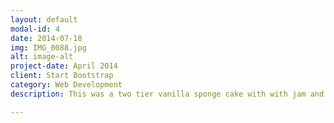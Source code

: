 ```yaml
---
layout: default
modal-id: 4
date: 2014-07-18
img: IMG_0088.jpg
alt: image-alt
project-date: April 2014
client: Start Bootstrap
category: Web Development
description: This was a two tier vanilla sponge cake with with jam and buttercream. The bottom tier was covered in fondant and the top tier was covered in pink buttercream and pink and purple sprinkles. The pony was made from sugarpaste and the stars were coated in lustre dust to make them sparkle.

---
```

